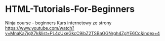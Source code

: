 # HTML-Tutorials-For-Beginners
Ninja course - beginners 
Kurs internetowy ze strony  https://www.youtube.com/watch?v=MnaKa7igX7k&list=PL4cUxeGkcC9ibZ2TSBaGGNrgh4ZgYE6Cc&index=4
